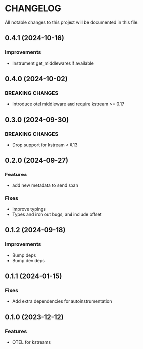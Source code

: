 # CHANGELOG

All notable changes to this project will be documented in this file.

## 0.4.1 (2024-10-16)

### Improvements

- Instrument get_middlewares if available

## 0.4.0 (2024-10-02)

### BREAKING CHANGES

- Introduce otel middleware and require kstream >= 0.17

## 0.3.0 (2024-09-30)

### BREAKING CHANGES

- Drop support for kstream < 0.13

## 0.2.0 (2024-09-27)

### Features

- add new metadata to send span

### Fixes

- Improve typings
- Types and iron out bugs, and include offset

## 0.1.2 (2024-09-18)

### Improvements

- Bump deps
- Bump dev deps

## 0.1.1 (2024-01-15)

### Fixes

- Add extra dependencies for autoinstrumentation

## 0.1.0 (2023-12-12)

### Features

- OTEL for kstreams
